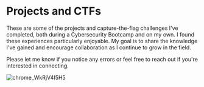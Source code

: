 # Projects and CTFs

These are some of the projects and capture-the-flag challenges I've completed, both during a Cybersecurity Bootcamp and on my own. I found these experiences particularly enjoyable. My goal is to share the knowledge I've gained and encourage collaboration as I continue to grow in the field. 

Please let me know if you notice any errors or feel free to reach out if you're interested in connecting.

![chrome_WkRjV4I5H5](https://github.com/CJanecka/Projects_and_CTFs/assets/131223318/2c221367-ad43-43ff-a572-7e166f19c376)
